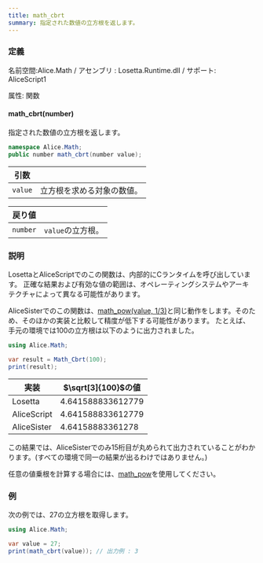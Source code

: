```yaml
---
title: math_cbrt
summary: 指定された数値の立方根を返します。
---
```


### 定義
名前空間:Alice.Math / アセンブリ : Losetta.Runtime.dll / サポート: AliceScript1

属性: 関数

#### math_cbrt(number)

指定された数値の立方根を返します。

```cs title="AliceScript"
namespace Alice.Math;
public number math_cbrt(number value);
```

|引数| |
|-|-|
|`value`|立方根を求める対象の数値。|

|戻り値| |
|-|-|
|`number`|`value`の立方根。|

### 説明
LosettaとAliceScriptでのこの関数は、内部的にCランタイムを呼び出しています。
正確な結果および有効な値の範囲は、オペレーティングシステムやアーキテクチャによって異なる可能性があります。

AliceSisterでのこの関数は、[math_pow(value, 1/3)](./math_pow.md)と同じ動作をします。そのため、そのほかの実装と比較して精度が低下する可能性があります。
たとえば、手元の環境では100の立方根は以下のように出力されました。

```cs title="検証コード"
using Alice.Math;

var result = Math_Cbrt(100);
print(result);
```

実装|$\sqrt[3]{100}$の値
---|---
Losetta|4.641588833612779
AliceScript|4.641588833612779
AliceSister|4.64158883361278

この結果では、AliceSisterでのみ15桁目が丸められて出力されていることがわかります。(すべての環境で同一の結果が出るわけではありません。)

任意の値乗根を計算する場合には、[math_pow](./math_pow.md)を使用してください。

### 例
次の例では、$27$の立方根を取得します。

```cs title="AliceScript"
using Alice.Math;

var value = 27;
print(math_cbrt(value)); // 出力例 : 3
```